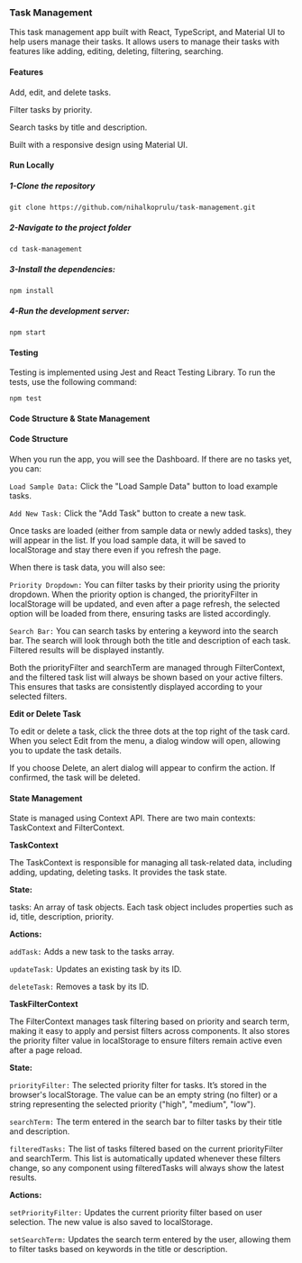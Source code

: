 ### Task Management 

This task management app built with React, TypeScript, and Material UI to help users manage their tasks. It allows users to manage their tasks with features like adding, editing, deleting, filtering, searching.

#### Features

Add, edit, and delete tasks.

Filter tasks by priority.

Search tasks by title and description.

Built with a responsive design using Material UI.

#### Run Locally
##### 1-Clone the repository
`git clone https://github.com/nihalkoprulu/task-management.git`

##### 2-Navigate to the project folder
`cd task-management`

##### 3-Install the dependencies:
`npm install`

##### 4-Run the development server:
`npm start`

#### Testing
Testing is implemented using Jest and React Testing Library. To run the tests, use the following command:

`npm test`

#### Code Structure & State Management

#### Code Structure

When you run the app, you will see the Dashboard. If there are no tasks yet, you can:

`Load Sample Data:` Click the "Load Sample Data" button to load example tasks.

`Add New Task:` Click the "Add Task" button to create a new task.

Once tasks are loaded (either from sample data or newly added tasks), they will appear in the list. If you load sample data, it will be saved to localStorage and stay there even if you refresh the page.

When there is task data, you will also see:

`Priority Dropdown:` You can filter tasks by their priority using the priority dropdown. When the priority option is changed, the priorityFilter in localStorage will be updated, and even after a page refresh, the selected option will be loaded from there, ensuring tasks are listed accordingly.

`Search Bar:` You can search tasks by entering a keyword into the search bar. The search will look through both the title and description of each task. Filtered results will be displayed instantly.

Both the priorityFilter and searchTerm are managed through FilterContext, and the filtered task list will always be shown based on your active filters. This ensures that tasks are consistently displayed according to your selected filters.

**Edit or Delete Task**

To edit or delete a task, click the three dots at the top right of the task card. When you select Edit from the menu, a dialog window will open, allowing you to update the task details.

If you choose Delete, an alert dialog will appear to confirm the action. If confirmed, the task will be deleted.

#### State Management

State is managed using Context API. There are two main contexts: TaskContext and FilterContext.

**TaskContext**

The TaskContext is responsible for managing all task-related data, including adding, updating, deleting tasks. It provides the task state.

**State:**

tasks: An array of task objects. Each task object includes properties such as id, title, description, priority.

**Actions:**

`addTask:` Adds a new task to the tasks array.

`updateTask:` Updates an existing task by its ID.

`deleteTask:` Removes a task by its ID.

**TaskFilterContext**

The FilterContext manages task filtering based on priority and search term, making it easy to apply and persist filters across components. It also stores the priority filter value in localStorage to ensure filters remain active even after a page reload.

**State:**

`priorityFilter:` The selected priority filter for tasks. It’s stored in the browser's localStorage. The value can be an empty string (no filter) or a string representing the selected priority ("high", "medium", "low").

`searchTerm:` The term entered in the search bar to filter tasks by their title and description.

`filteredTasks:` The list of tasks filtered based on the current priorityFilter and searchTerm. This list is automatically updated whenever these filters change, so any component using filteredTasks will always show the latest results.

**Actions:**

`setPriorityFilter:` Updates the current priority filter based on user selection. The new value is also saved to localStorage.

`setSearchTerm:` Updates the search term entered by the user, allowing them to filter tasks based on keywords in the title or description.



